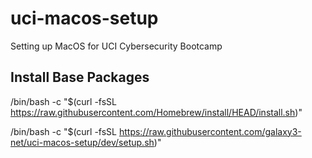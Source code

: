 # uci-macos-setup
Setting up MacOS for UCI Cybersecurity Bootcamp

## Install Base Packages

/bin/bash -c "$(curl -fsSL https://raw.githubusercontent.com/Homebrew/install/HEAD/install.sh)"

/bin/bash -c "$(curl -fsSL https://raw.githubusercontent.com/galaxy3-net/uci-macos-setup/dev/setup.sh)"